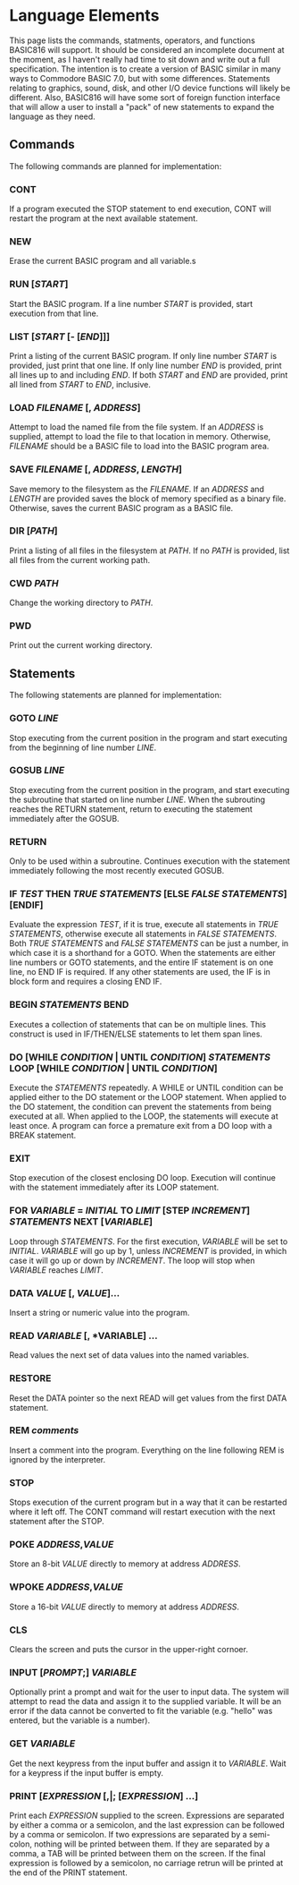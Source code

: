 # Language Elements

This page lists the commands, statments, operators, and functions BASIC816 will support. It should be
considered an incomplete document at the moment, as I haven't really had time to sit down and write out
a full specification. The intention is to create a version of BASIC similar in many ways to Commodore BASIC 7.0,
but with some differences. Statements relating to graphics, sound, disk, and other I/O device functions will
likely be different. Also, BASIC816 will have some sort of foreign function interface that will allow a user
to install a "pack" of new statements to expand the language as they need.

## Commands

The following commands are planned for implementation:

### CONT

If a program executed the STOP statement to end execution, CONT will restart the program at the next
available statement.

### NEW

Erase the current BASIC program and all variable.s

### RUN [*START*]

Start the BASIC program. If a line number *START* is provided, start execution from that line.

### LIST [*START* [- [*END*]]]

Print a listing of the current BASIC program. If only line number *START* is provided, just print that one line.
If only line number *END* is provided, print all lines up to and including *END*.
If both *START* and *END* are provided, print all lined from *START* to *END*, inclusive.

### LOAD *FILENAME* [, *ADDRESS*]

Attempt to load the named file from the file system. If an *ADDRESS* is supplied, attempt to load the file to that location in memory. Otherwise, *FILENAME* should be a BASIC file to load into the BASIC program area.

### SAVE *FILENAME* [, *ADDRESS*, *LENGTH*]

Save memory to the filesystem as the *FILENAME*. If an *ADDRESS* and *LENGTH* are provided saves the block of memory specified as a binary file. Otherwise, saves the current BASIC program as a BASIC file.

### DIR [*PATH*]

Print a listing of all files in the filesystem at *PATH*. If no *PATH* is provided, list all files from the current working path.

### CWD *PATH*

Change the working directory to *PATH*.

### PWD

Print out the current working directory.

## Statements

The following statements are planned for implementation:

### GOTO *LINE*

Stop executing from the current position in the program and start executing from the beginning of line number *LINE*.

### GOSUB *LINE*

Stop executing from the current position in the program, and start executing the subroutine that started on line number *LINE*.
When the subrouting reaches the RETURN statement, return to executing the statement immediately after the GOSUB.

### RETURN

Only to be used within a subroutine. Continues execution with the statement immediately following the most recently executed GOSUB.

### IF *TEST* THEN *TRUE STATEMENTS* [ELSE *FALSE STATEMENTS*] [ENDIF]

Evaluate the expression *TEST*, if it is true, execute all statements in *TRUE STATEMENTS*, otherwise execute all statements in
*FALSE STATEMENTS*. Both *TRUE STATEMENTS* and *FALSE STATEMENTS* can be just a number, in which case it is a shorthand for a GOTO.
When the statements are either line numbers or GOTO statements, and the entire IF statement is on one line, no END IF is required.
If any other statements are used, the IF is in block form and requires a closing END IF.

### BEGIN *STATEMENTS* BEND

Executes a collection of statements that can be on multiple lines. This construct is used in IF/THEN/ELSE statements to let them
span lines.

### DO [WHILE *CONDITION* | UNTIL *CONDITION*] *STATEMENTS* LOOP [WHILE *CONDITION* | UNTIL *CONDITION*]

Execute the *STATEMENTS* repeatedly. A WHILE or UNTIL condition can be applied either to the DO statement
or the LOOP statement. When applied to the DO statement, the condition can prevent the statements from
being executed at all. When applied to the LOOP, the statements will execute at least once. A program can force a premature exit from a DO loop with a BREAK statement.

### EXIT

Stop execution of the closest enclosing DO loop. Execution will continue with the statement immediately
after its LOOP statement.

### FOR *VARIABLE* = *INITIAL* TO *LIMIT* [STEP *INCREMENT*] *STATEMENTS* NEXT [*VARIABLE*]

Loop through *STATEMENTS*. For the first execution, *VARIABLE* will be set to *INITIAL*. *VARIABLE* will go up by 1, unless *INCREMENT* is
provided, in which case it will go up or down by *INCREMENT*. The loop will stop when *VARIABLE* reaches *LIMIT*.

### DATA *VALUE* [, *VALUE*]...

Insert a string or numeric value into the program.

### READ *VARIABLE* [, *VARIABLE] ...

Read values the next set of data values into the named variables.

### RESTORE

Reset the DATA pointer so the next READ will get values from the first DATA statement.

### REM *comments*

Insert a comment into the program. Everything on the line following REM is ignored by the interpreter.

### STOP

Stops execution of the current program but in a way that it can be restarted where it left off.
The CONT command will restart execution with the next statement after the STOP.

### POKE *ADDRESS*,*VALUE*

Store an 8-bit *VALUE* directly to memory at address *ADDRESS*.

### WPOKE *ADDRESS*,*VALUE*

Store a 16-bit *VALUE* directly to memory at address *ADDRESS*.

### CLS

Clears the screen and puts the cursor in the upper-right cornoer.

### INPUT [*PROMPT*;] *VARIABLE*

Optionally print a prompt and wait for the user to input data. The system will attempt to read the data and assign it to the supplied variable. It will be an error if the data cannot be converted to fit the variable (e.g. "hello" was entered, but the variable is a number).

### GET *VARIABLE*

Get the next keypress from the input buffer and assign it to *VARIABLE*. Wait for a keypress if the input buffer is empty.

### PRINT [*EXPRESSION* [,|; [*EXPRESSION*] ...]

Print each *EXPRESSION* supplied to the screen. Expressions are separated by either a comma or a semicolon, and the last expression can be followed by a comma or semicolon. If two expressions are separated by a semi-colon, nothing will be printed between them. If they are separated by a comma, a TAB will be printed between them on the screen. If the final expression is followed by a semicolon, no carriage retrun will be printed at the end of the PRINT statement.
